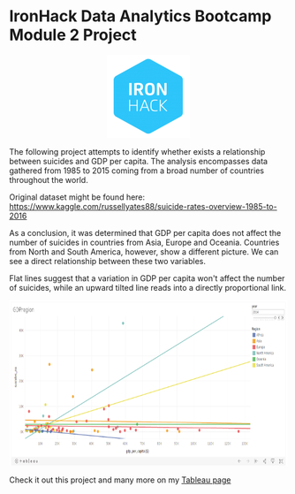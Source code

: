 # IronHack Data Analytics Bootcamp Module 2 Project

<p align="center">
  <img width="150" height="150" src="ironhacklogo.png">
</p>

The following project attempts to identify whether exists a relationship between suicides and GDP per capita. The analysis encompasses data gathered from 1985 to 2015 coming from a broad number of countries throughout the world.

Original dataset might be found here: https://www.kaggle.com/russellyates88/suicide-rates-overview-1985-to-2016

As a conclusion, it was determined that GDP per capita does not affect the number of suicides in countries from Asia, Europe and Oceania. Countries from North and South America, however, show a different picture. We can see a direct relationship between these two variables.

Flat lines suggest that a variation in GDP per capita won't affect the number of suicides, while an upward tilted line reads into a directly proportional link.

<p align="center">
  <img width="800" height="300" src="readme_image.png">
</p>

Check it out this project and many more on my [Tableau page](https://public.tableau.com/profile/nicolascortinas#!/)
